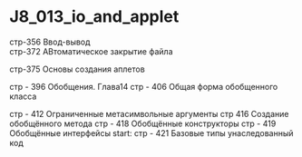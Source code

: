 # J8_013_io_and_applet

 стр-356 Ввод-вывод  
 стр-372 АВтоматическое закрытие файла

 стр-375 Основы создания аплетов
 
 стр - 396 Обобщения. Глава14
 стр - 406 Общая форма обобщенного класса
  
 стр - 412 Ограниченные метасимвольные аргументы
 стр 416 Создание обобщённого метода
 стр - 418 Обобщённые конструкторы
 стр - 419 Обобщённые интерфейсы
 start: стр - 421 Базовые типы унаследованный код